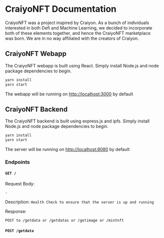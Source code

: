 # CraiyoNFT Documentation

CraiyoNFT was a project inspired by Craiyon. As a bunch of individuals interested in both Defi and Machine Learning, we decided to incorporate both of these elements together, and hence the CraiyoNFT marketplace was born. We are in no way affiliated with the creators of Craiyon.

## CraiyoNFT Webapp

The CraiyoNFT webapp is built using React. Simply install Node.js and node package dependencies to begin.

```bash
yarn install
yarn start
```

The webapp will be running on [http://localhost:3000](http://localhost:3000) by default

## CraiyoNFT Backend

The CraiyoNFT backend is built using express.js and ipfs. Simply install Node.js and node package dependencies to begin.

```bash
yarn install
yarn start
```

The server will be running on [http://localhost:8080](http://localhost:8080) by default

### Endpoints

#### `GET /`

Request Body:
```
-
```

Description:
`Health Check to ensure that the server is up and running`

Response:  
```
POST to /getdata or /getdatas or /getimage or /mintnft
```

#### `POST /getdata`


